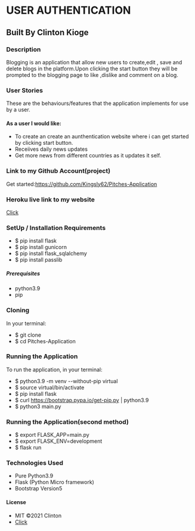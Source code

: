 # USER AUTHENTICATION

## Built By Clinton Kioge

### Description

Blogging is an application that allow new users to create,edit , save and delete blogs in the platform.Upon clicking the start button they will be prompted to the blogging page to like ,dislike and comment on a blog.

### User Stories

These are the behaviours/features that the application implements for use by a user.

#### As a user I would like:

- To create an create an aunthentication website where i can get started by clicking start button.
- Receiives daily news updates
- Get more news from different countries as it updates it self.

### Link to my Github Account(project)

Get started:https://github.com/Kingsly62/Pitches-Application

### Heroku live link to my website

[Click](https://clinton-pitch.herokuapp.com/)

### SetUp / Installation Requirements

- $ pip install flask
- $ pip install gunicorn
- $ pip install flask_sqlalchemy
- $ pip install passlib

##### Prerequisites

- python3.9
- pip

### Cloning

In your terminal:

- $ git clone
- $ cd Pitches-Application

### Running the Application

To run the application, in your terminal:

- $ python3.9 -m venv --without-pip virtual
- $ source virtual/bin/activate
- $ pip install flask
- $ curl https://bootstrap.pypa.io/get-pip.py | python3.9
- $ python3 main.py

### Running the Application(second method)

- $ export FLASK_APP=main.py
- $ export FLASK_ENV=development
- $ flask run

### Technologies Used

- Pure Python3.9
- Flask (Python Micro framework)
- Bootstrap Version5

#### License

- MIT ©2021 Clinton
- [Click](https://opensource.org/civicrm/mailing/confirm?reset=1&cid=63735&sid=22975&h=fb22e32f66706d47)
